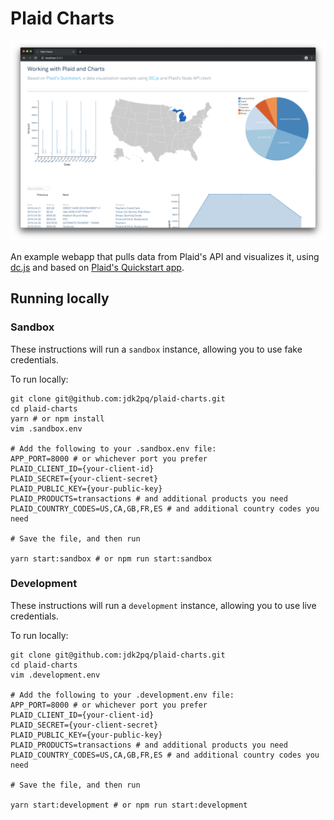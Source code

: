 # Plaid Charts

![Plaid Charts](charts.png)

An example webapp that pulls data from Plaid's API and visualizes it, using [dc.js](https://dc-js.github.io/dc.js/) and based on [Plaid's Quickstart app](https://github.com/plaid/quickstart/tree/master/node).

## Running locally

### Sandbox
These instructions will run a `sandbox` instance, allowing you to use fake credentials. 

To run locally:

    git clone git@github.com:jdk2pq/plaid-charts.git
    cd plaid-charts
    yarn # or npm install
    vim .sandbox.env
    
    # Add the following to your .sandbox.env file:
    APP_PORT=8000 # or whichever port you prefer
    PLAID_CLIENT_ID={your-client-id}
    PLAID_SECRET={your-client-secret}
    PLAID_PUBLIC_KEY={your-public-key}
    PLAID_PRODUCTS=transactions # and additional products you need
    PLAID_COUNTRY_CODES=US,CA,GB,FR,ES # and additional country codes you need
 
    # Save the file, and then run
    
    yarn start:sandbox # or npm run start:sandbox
     
### Development
These instructions will run a `development` instance, allowing you to use live credentials. 

To run locally:

    git clone git@github.com:jdk2pq/plaid-charts.git
    cd plaid-charts
    vim .development.env
    
    # Add the following to your .development.env file:
    APP_PORT=8000 # or whichever port you prefer
    PLAID_CLIENT_ID={your-client-id}
    PLAID_SECRET={your-client-secret}
    PLAID_PUBLIC_KEY={your-public-key}
    PLAID_PRODUCTS=transactions # and additional products you need
    PLAID_COUNTRY_CODES=US,CA,GB,FR,ES # and additional country codes you need
 
    # Save the file, and then run
    
    yarn start:development # or npm run start:development
